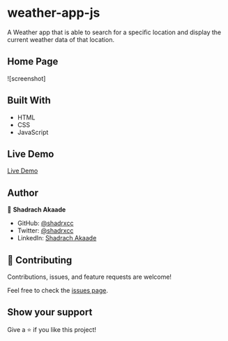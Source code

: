 # weather-app-js
A Weather app that is able to search for a specific location and display the current weather data of that location.

## Home Page
![screenshot]

## Built With 
- HTML
- CSS
- JavaScript

## Live Demo

[Live Demo](https://frabjous-lily-a2022f.netlify.app/)

## Author

👤 **Shadrach Akaade**

- GitHub: [@shadrxcc](https://github.com/shadrxcc)
- Twitter: [@shadrxcc](https://twitter.com/shadrxcc)
- LinkedIn: [Shadrach Akaade](https://www.linkedin.com/in/shadrach-akaade-24a375189/)

## 🤝 Contributing
Contributions, issues, and feature requests are welcome!

Feel free to check the [issues page](https://github.com/shadrxcc/weather-app-js/issues).

## Show your support

Give a ⭐️ if you like this project!

